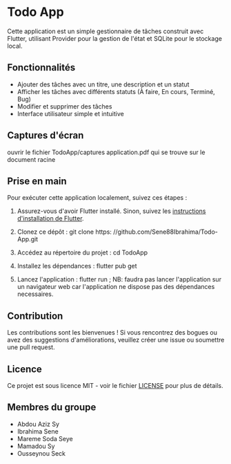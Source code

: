 # Todo App

Cette application est un simple gestionnaire de tâches construit avec Flutter, utilisant Provider pour la gestion de l'état et SQLite pour le stockage local.

## Fonctionnalités

- Ajouter des tâches avec un titre, une description et un statut
- Afficher les tâches avec différents statuts (À faire, En cours, Terminé, Bug)
- Modifier et supprimer des tâches
- Interface utilisateur simple et intuitive

## Captures d'écran

ouvrir le fichier TodoApp/captures application.pdf qui se trouve sur le document racine

## Prise en main

Pour exécuter cette application localement, suivez ces étapes :

1. Assurez-vous d'avoir Flutter installé. Sinon, suivez les [instructions d'installation de Flutter](https://flutter.dev/docs/get-started/install).

2. Clonez ce dépôt : git clone https: //github.com/Sene88Ibrahima/Todo-App.git

3. Accédez au répertoire du projet : cd TodoApp

4. Installez les dépendances : flutter pub get

5. Lancez l'application : flutter run ;    NB: faudra pas lancer l'application sur un navigateur web car l'application ne dispose pas des dépendances necessaires.


## Contribution

Les contributions sont les bienvenues ! Si vous rencontrez des bogues ou avez des suggestions d'améliorations, veuillez créer une issue ou soumettre une pull request.

## Licence

Ce projet est sous licence MIT - voir le fichier [LICENSE](LICENSE) pour plus de détails.

## Membres du groupe

- Abdou Aziz Sy
- Ibrahima Sene
- Mareme Soda Seye
- Mamadou Sy
- Ousseynou Seck



